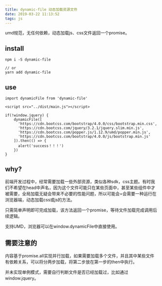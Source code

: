 ```yaml
---
title: dynamic-file 动态加载资源文件
date: 2019-03-22 11:13:52
tags: js
---
```


umd规范，无任何依赖，动态加载js、css文件返回一个promise。

## install

```
npm i -S dynamic-file

// or
yarn add dynamic-file
```

## use

```
import dynamicFile from 'dynamic-file'

<script src="../dist/main.js"></script>
  
if(!window.jquery) {
    dynamicFile([
      'https://cdn.bootcss.com/bootstrap/4.0.0/css/bootstrap.min.css',
      'https://cdn.bootcss.com/jquery/3.2.1/jquery.slim.min.js',
      'https://cdn.bootcss.com/popper.js/1.12.9/umd/popper.min.js',
      'https://cdn.bootcss.com/bootstrap/4.0.0/js/bootstrap.min.js'
    ]).then(() => {
      alert('success！！！')
    })
}
```

## why?

前端开发过程中，经常需要加载一些外部资源，类似各种sdk，css主题。有时我们不希望在head中声名，因为这个文件可能只在某些页面中，甚至某些组件中才被需要，全局加载无疑会带来不必要的性能问题，所以可能会=会需要一种运行在浏览器端，动态加载css或js的方法。

只需简单声明即可完成加载，该方法返回一个promise，等待文件加载完成调用后续逻辑。

支持UMD，浏览器可以在window.dynamicFile中直接使用。

## 需要注意的

内容基于promise.all实现并行加载，如果需要加载多个文件，并且其中某些文件有依赖关系，可以将分两步加载，将第二步放在第一步的then中执行。

并未实现单例模式，需要自行判断文件是否已经加载过，比如通过window.jquery。

